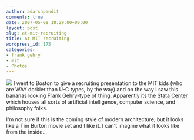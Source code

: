 ```yaml
---
author: adarshpandit
comments: true
date: 2007-05-08 18:29:00+00:00
layout: post
slug: at-mit-recruiting
title: At MIT recruiting
wordpress_id: 175
categories:
- frank gehry
- mit
- Photos
---
```


[![](http://activationenergy.files.wordpress.com/2007/05/img_5648.jpg?w=300)](http://activationenergy.files.wordpress.com/2007/05/img_5648.jpg) I went to Boston to give a recruiting presentation to the MIT kids (who are WAY dorkier than U-C types, by the way) and on the way I saw this bananas looking Frank Gehry-type of thing. Apparently its the [Stata Center ](http://web.mit.edu/evolving/buildings/stata/index.html)which houses all sorts of artificial intelligence, computer science, and philosophy folks.

I'm not sure if this is the coming style of modern architecture, but it looks like a Tim Burton movie set and I like it. I can't imagine what it looks like from the inside...
